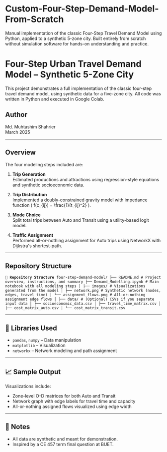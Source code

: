 # Custom-Four-Step-Demand-Model-From-Scratch
Manual implementation of the classic Four-Step Travel Demand Model using Python, applied to a synthetic 5-zone city. Built entirely from scratch without simulation software for hands-on understanding and practice.

# Four-Step Urban Travel Demand Model – Synthetic 5-Zone City

This project demonstrates a full implementation of the classic four-step travel demand model, using synthetic data for a five-zone city. All code was written in Python and executed in Google Colab.

## Author
Md. Muhtashim Shahrier  
March 2025

---

## Overview

The four modeling steps included are:

1. **Trip Generation**  
   Estimated productions and attractions using regression-style equations and synthetic socioeconomic data.

2. **Trip Distribution**  
   Implemented a doubly-constrained gravity model with impedance function \( f(c_{ij}) = \frac{1}{t_{ij}^2} \).

3. **Mode Choice**  
   Split total trips between Auto and Transit using a utility-based logit model.

4. **Traffic Assignment**  
   Performed all-or-nothing assignment for Auto trips using NetworkX with Dijkstra's shortest-path.

---

## Repository Structure

<pre><code>📁 <strong>Repository Structure</strong> four-step-demand-model/ ├── README.md # Project overview, instructions, and summary ├── Demand_Modelling.ipynb # Main notebook with all modeling steps │ ├── images/ # Visualizations generated from the model │ ├── network.png # Synthetic network (nodes, edges, travel time) │ └── assignment_flows.png # All-or-nothing assignment edge flows │ ├── data/ # (Optional) CSVs if you separate input data │ ├── socioeconomic_data.csv │ ├── travel_time_matrix.csv │ ├── cost_matrix_auto.csv │ └── cost_matrix_transit.csv </code></pre>


---

## 🧰 Libraries Used

- `pandas`, `numpy` – Data manipulation  
- `matplotlib` – Visualization  
- `networkx` – Network modeling and path assignment

---

## 📈 Sample Output

Visualizations include:

- Zone-level O-D matrices for both Auto and Transit
- Network graph with edge labels for travel time and capacity
- All-or-nothing assigned flows visualized using edge width

---

## 🚀 Notes

- All data are synthetic and meant for demonstration.
- Inspired by a CE 457 term final question at BUET.




